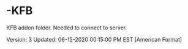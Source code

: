 # -KFB
KFB addon folder. Needed to connect to server.


Version: 3
Updated: 06-15-2020 00:15:00 PM EST [American Format]

